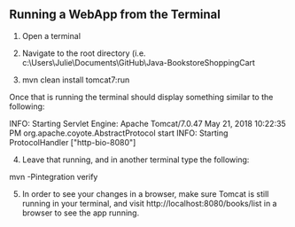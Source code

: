 ## Running a WebApp from the Terminal

1.  Open a terminal
   
2.  Navigate to the root directory (i.e. c:\Users\Julie\Documents\GitHub\Java-BookstoreShoppingCart

3.  mvn clean install tomcat7:run

Once that is running the terminal should display something similar to the following:

INFO: Starting Servlet Engine: Apache Tomcat/7.0.47
May 21, 2018 10:22:35 PM org.apache.coyote.AbstractProtocol start
INFO: Starting ProtocolHandler ["http-bio-8080"]

4. Leave that running, and in another terminal type the following:

mvn -Pintegration verify

5.  In order to see your changes in a browser, make sure Tomcat is still running in your terminal, 
and visit http://localhost:8080/books/list in a browser to see the app running.

